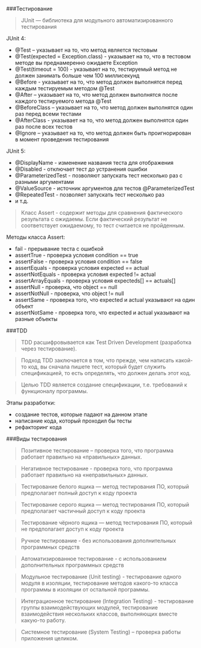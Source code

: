 ###Тестирование

> JUnit — библиотека для модульного автоматизированного тестирования

JUnit 4:
* @Test – указывает на то, что метод является тестовым
* @Test(expected = Exception.class) - указывает на то, что в тестовом методе
  вы преднамеренно ожидаете Exception
* @Test(timeout = 100) - указывает на то, тестируемый метод 
  не должен занимать больше чем 100 миллисекунд
* @Before - указывает на то, что метод должен выполнятся
  перед каждым тестируемым методом @Test
* @After – указывает на то, что метод должен выполнятся
  после каждого тестируемого метода @Test
* @BeforeClass – указывает на то, что метод должен выполнятся
  один раз перед всеми тестами
* @AfterClass - указывает на то, что метод должен выполнятся
  один раз после всех тестов
* @Ignore – указывает на то, что метод должен быть 
  проигнорирован в момент проведения тестирования
  
JUnit 5:
* @DisplayName - изменение названия теста для отображения
* @Disabled - отключает тест до устранения ошибки
* @ParameterizedTest - позволяют запускать тест несколько раз с разными аргументами
* @ValueSource - источник аргументов для тестов @ParameterizedTest
* @RepeatedTest - позволяет запускать тест несколько раз
* и т.д.

> Класс Assert - содержит методы для сравнения 
> фактического результата с ожидаемы.
> Если фактический результат не соответствует ожидаемому,
> то тест считается не пройденным.

Методы класса Assert:
* fail - прерывание теста с ошибкой
* assertTrue - проверка условия condition == true
* assertFalse - проверка условия condition == false
* assertEquals - проверка условия expected == actual
* assertNotEquals - проверка условия expected != actual
* assertArrayEquals - проверка условия expecteds[] == actuals[]
* assertNull - проверка, что object == null
* assertNotNull - проверка, что object != null
* assertSame - проверка того, что expected и actual указывают на один объект
* assertNotSame - проверка того, что expected и actual указывают на разные объекты

###TDD

> TDD расшифровывается как Test Driven Development (разработка через тестирование).

> Подход TDD заключается в том, что прежде, чем написать какой-то код, вы сначала пишете тест, 
> который будет служить спецификацией, то есть определять, что должен делать этот код.

> Целью TDD является создание спецификации, т.е. требований к функционалу программы.

Этапы разработки:
* создание тестов, которые падают на данном этапе
* написание кода, который проходил бы тесты
* рефакторинг кода

###Виды тестирования

> Позитивное тестирование – проверка того, что программа работает правильно на «правильных» данных.

> Негативное тестирование - проверка того, что программа работает правильно на «неправильных» данных.

> Тестирование белого ящика — метод тестирования ПО, который предполагает полный доступ к коду проекта

> Тестирование серого ящика — метод тестирования ПО, который предполагает частичный доступ к коду проекта

> Тестирование чёрного ящика — метод тестирования ПО, который не предполагает доступ к коду проекта

> Ручное тестирование - без использования дополнительных программных средств

> Автоматизированное тестирование - c использованием дополнительных программных средств

> Модульное тестирование (Unit testing) - тестирование одного модуля в изоляции,
> тестирование методов какого-то класса программы в изоляции от остальной программы.

> Интеграционное тестирование (Integration Testing) - тестирование группы взаимодействующих модулей,
> тестирование взаимодействия нескольких классов, выполняющих вместе какую-то работу.

> Системное тестирование (System Testing) – проверка работы приложения целиком.
